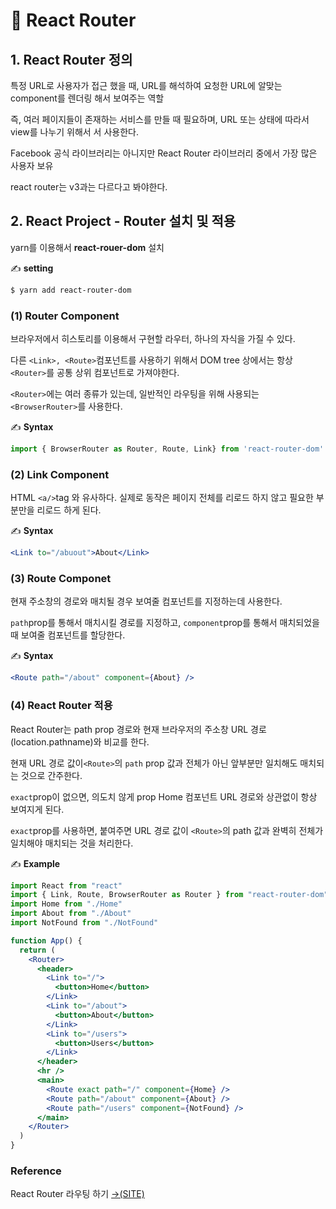 # 📄 React Router

## 1. React Router  정의

특정 URL로 사용자가 접근 했을 때, URL를 해석하여 요청한 URL에 알맞는 component를 렌더링 해서 보여주는 역할

즉, 여러 페이지들이 존재하는 서비스를 만들 때 필요하며, URL 또는 상태에 따라서 view를 나누기 위해서 서 사용한다.

Facebook 공식 라이브러리는 아니지만 React Router 라이브러리 중에서 가장 많은 사용자 보유

react router는 v3과는 다르다고 봐야한다.

## 2.  React Project - Router 설치 및 적용

yarn를 이용해서 **react-rouer-dom** 설치



✍ **setting** 

```bash
$ yarn add react-router-dom
```

### \(1\) **Router Component**

브라우저에서 히스토리를 이용해서 구현할 라우터, 하나의 자식을 가질 수 있다.

다른 `<Link>, <Route>`컴포넌트를 사용하기 위해서 DOM tree 상에서는 항상 `<Router>`를 공통 상위 컴포넌트로 가져야한다. 

`<Router>`에는 여러 종류가 있는데, 일반적인 라우팅을 위해 사용되는 `<BrowserRouter>`를 사용한다.

✍ **Syntax**

```jsx
import { BrowserRouter as Router, Route, Link} from 'react-router-dom'
```

### \(2\) Link Component

HTML `<a/>`tag 와 유사하다. 실제로 동작은 페이지 전체를 리로드 하지 않고 필요한 부분만을 리로드 하게 된다.

✍ **Syntax**

```jsx
<Link to="/abuout">About</Link>
```

### \(3\) Route Componet

현재 주소창의 경로와 매치될 경우 보여줄 컴포넌트를 지정하는데 사용한다.

`path`prop를 통해서 매치시킬 경로를 지정하고, `component`prop를 통해서 매치되었을 때 보여줄 컴포넌트를 할당한다.

✍ **Syntax**

```jsx
<Route path="/about" component={About} />
```

### \(4\) React Router 적용

React Router는 path prop 경로와 현재 브라우저의 주소창 URL 경로\(location.pathname\)와 비교를 한다.

현재 URL 경로 값이`<Route>`의 `path` prop 값과 전체가 아닌 앞부분만 일치해도 매치되는 것으로 간주한다.

`exact`prop이 없으면, 의도치 않게 prop Home 컴포넌트 URL 경로와 상관없이 항상 보여지게 된다.

`exact`prop를 사용하면,  붙여주면 URL 경로 값이 `<Route>`의 path 값과 완벽히 전체가 일치해야 매치되는 것을 처리한다.



✍ **Example** 

```jsx
import React from "react"
import { Link, Route, BrowserRouter as Router } from "react-router-dom"
import Home from "./Home"
import About from "./About"
import NotFound from "./NotFound"

function App() {
  return (
    <Router>
      <header>
        <Link to="/">
          <button>Home</button>
        </Link>
        <Link to="/about">
          <button>About</button>
        </Link>
        <Link to="/users">
          <button>Users</button>
        </Link>
      </header>
      <hr />
      <main>
        <Route exact path="/" component={Home} />
        <Route path="/about" component={About} />
        <Route path="/users" component={NotFound} />
      </main>
    </Router>
  )
}
```



### Reference <a id="reference"></a>

 React Router 라우팅 하기 [→\(SITE\)﻿](https://www.daleseo.com/react-router-basic/)

